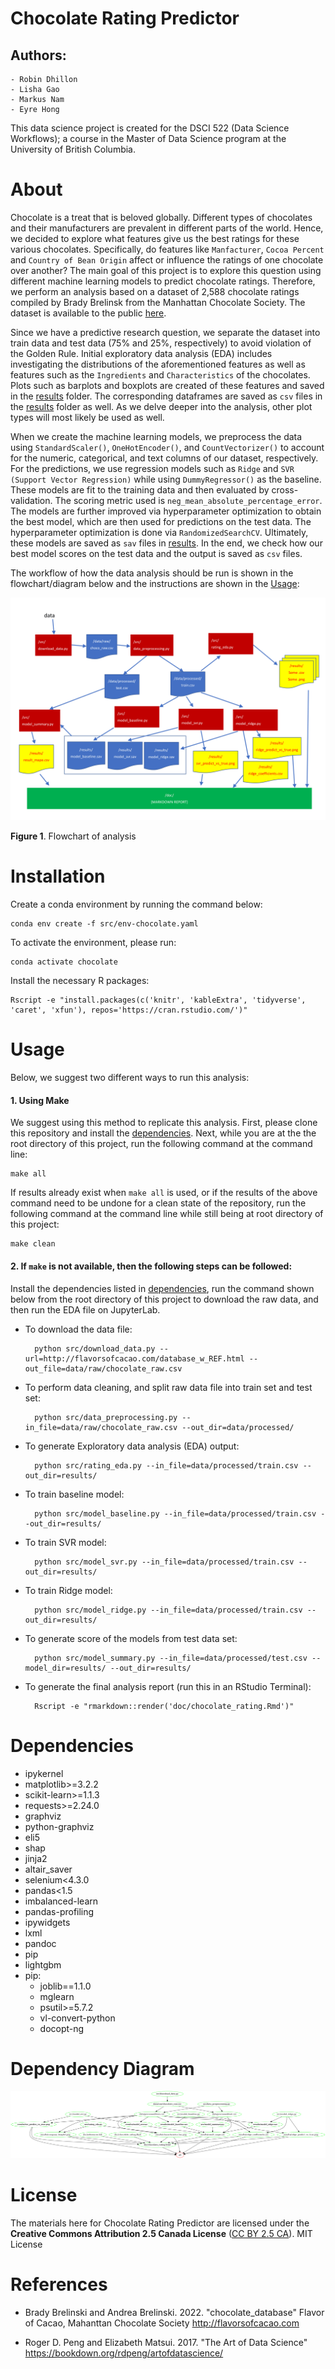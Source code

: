 # Chocolate Rating Predictor

## Authors:
    - Robin Dhillon
    - Lisha Gao
    - Markus Nam
    - Eyre Hong

This data science project is created for the DSCI 522 (Data Science Workflows); a course in the Master of Data Science program at the University of British Columbia.
    
# About 

Chocolate is a treat that is beloved globally. Different types of chocolates and their manufacturers are prevalent in different parts of the world. Hence, we decided to explore what features give us the best ratings for these various chocolates. Specifically, do features like `Manfacturer`, `Cocoa Percent` and `Country of Bean Origin` affect or influence the ratings of one chocolate over another? The main goal of this project is to explore this question using different machine learning models to predict chocolate ratings. Therefore, we perform an analysis based on a dataset of 2,588 chocolate ratings compiled by Brady Brelinsk from the Manhattan Chocolate Society. The dataset is available to the public [here](http://flavorsofcacao.com/chocolate_database.html).

Since we have a predictive research question, we separate the dataset into train data and test data (75% and 25%, respectively) to avoid violation of the Golden Rule. Initial exploratory data analysis (EDA) includes investigating the distributions of the aforementioned features as well as features such as the `Ingredients` and `Characteristics` of the chocolates. Plots such as barplots and boxplots are created of these features and saved in the [results](results) folder. The corresponding dataframes are saved as `csv` files in the [results](results) folder as well. As we delve deeper into the analysis, other plot types will most likely be used as well.

When we create the machine learning models, we preprocess the data using `StandardScaler()`, `OneHotEncoder()`, and `CountVectorizer()` to account for the numeric, categorical, and text columns of our dataset, respectively. For the predictions, we use regression models such as `Ridge` and `SVR (Support Vector Regression)` while using `DummyRegressor()` as the baseline. These models are fit to the training data and then evaluated by cross-validation. The scoring metric used is `neg_mean_absolute_percentage_error`. The models are further improved via hyperparameter optimization to obtain the best model, which are then used for predictions on the test data. The hyperparameter optimization is done via `RandomizedSearchCV`. Ultimately, these models are saved as `sav` files in [results](results). In the end, we check how our best model scores on the test data and the output is saved as `csv` files.

The workflow of how the data analysis should be run is shown in the flowchart/diagram below and the instructions are shown in the [Usage](#Usage):

![](doc/pipeline.png "Flowchart of analysis")

**Figure 1**. Flowchart of analysis

# Installation
Create a conda environment by running the command below:<br>

    conda env create -f src/env-chocolate.yaml

To activate the environment, please run:

    conda activate chocolate

Install the necessary R packages:<br>

    Rscript -e "install.packages(c('knitr', 'kableExtra', 'tidyverse', 'caret', 'xfun'), repos='https://cran.rstudio.com/')"

# Usage

Below, we suggest two different ways to run this analysis:

#### 1\. Using Make

We suggest using this method to replicate this analysis. First, please clone this repository and install the [dependencies](#dependencies). Next, while you are at the the root directory of this project, run the following command at the command line:

    make all

If results already exist when `make all` is used, or if the results of the above command need to be undone for a clean state of the repository, run the following command at the command line while still being at root directory of this project:

    make clean

#### 2\. If `make` is not available, then the following steps can be followed: 
Install the dependencies listed in [dependencies](#dependencies), run the command shown below from the root directory of this project to download the raw data, and then run the EDA file on JupyterLab.
- To download the data file:<br>
        
        python src/download_data.py --url=http://flavorsofcacao.com/database_w_REF.html --out_file=data/raw/chocolate_raw.csv
- To perform data cleaning, and split raw data file into train set and test set:<br>
        
        python src/data_preprocessing.py --in_file=data/raw/chocolate_raw.csv --out_dir=data/processed/
- To generate Exploratory data analysis (EDA) output:<br>
        
        python src/rating_eda.py --in_file=data/processed/train.csv --out_dir=results/
- To train baseline model:<br>
        
        python src/model_baseline.py --in_file=data/processed/train.csv --out_dir=results/
- To train SVR model:<br>
        
        python src/model_svr.py --in_file=data/processed/train.csv --out_dir=results/
- To train Ridge model:<br>
        
        python src/model_ridge.py --in_file=data/processed/train.csv --out_dir=results/
- To generate score of the models from test data set:<br>
        
        python src/model_summary.py --in_file=data/processed/test.csv --model_dir=results/ --out_dir=results/
- To generate the final analysis report (run this in an RStudio Terminal):<br>
        
        Rscript -e "rmarkdown::render('doc/chocolate_rating.Rmd')"


# Dependencies
  - ipykernel
  - matplotlib>=3.2.2
  - scikit-learn>=1.1.3
  - requests>=2.24.0
  - graphviz
  - python-graphviz
  - eli5
  - shap
  - jinja2
  - altair_saver
  - selenium<4.3.0
  - pandas<1.5
  - imbalanced-learn
  - pandas-profiling
  - ipywidgets
  - lxml
  - pandoc
  - pip
  - lightgbm
  - pip:
    - joblib==1.1.0
    - mglearn
    - psutil>=5.7.2
    - vl-convert-python
    - docopt-ng

# Dependency Diagram
![](doc/Makefile.png "Dependency Diagram")

# License
The materials here for Chocolate Rating Predictor are licensed under the **Creative Commons Attribution 2.5 Canada License** ([CC BY 2.5 CA](https://creativecommons.org/licenses/by/2.5/ca/)). MIT License


# References

- Brady Brelinski and Andrea Brelinski. 2022. "chocolate_database" Flavor of Cacao, Mahanttan Chocolate Society http://flavorsofcacao.com

- Roger D. Peng and Elizabeth Matsui. 2017. "The Art of Data Science" https://bookdown.org/rdpeng/artofdatascience/ 